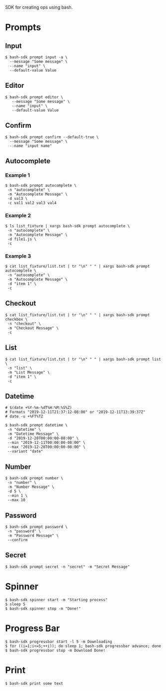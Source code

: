 SDK for creating ops using bash.

# Prompts

## Input

```shell
$ bash-sdk prompt input -a \
  --message "Some message" \
  --name "input" \
  --default-value Value
```

## Editor

```shell
$ bash-sdk prompt editor \
   --message "Some message" \
   --name "input" \
   --default-value Value
```

## Confirm

```shell
$ bash-sdk prompt confirm --default-true \
  --message "Some message" \
  --name "input name"
```

## Autocomplete

### Example 1

```shell
$ bash-sdk prompt autocomplete \
 -n "autocomplete" \
 -m "Autocomplete Message" \
 -d val3 \
 -c val1 val2 val3 val4
```

### Example 2

```shell
$ ls list_fixture | xargs bash-sdk prompt autocomplete \
 -n "autocomplete" \
 -m "Autocomplete Message" \
 -d file1.js \
 -c
```

### Example 3

```shell
$ cat list_fixture/list.txt | tr "\n" " " | xargs bash-sdk prompt autocomplete \
 -n "autocomplete" \
 -m "Autocomplete Message" \
 -d "item 1" \
 -c
```

## Checkout

```shell
$ cat list_fixture/list.txt | tr "\n" " " | xargs bash-sdk prompt checkbox \
 -n "checkout" \
 -m "Checkout Message" \
 -c
```

## List

```shell
$ cat list_fixture/list.txt | tr "\n" " " | xargs bash-sdk prompt list \
 -n "list" \
 -m "List Message" \
 -d "item 1" \
 -c
```

## Datetime

```shell
# $(date +%Y-%m-%dT%H:%M:%S%Z)
# Formats "2019-12-11T21:37:12-08:00" or "2019-12-11T13:39:37Z"
# date -u +%FT%TZ

$ bash-sdk prompt datetime \
 -n "datetime" \
 -m "Datetime Message" \
 -d "2019-12-20T00:00:00-08:00" \
 --min "2019-12-11T00:00:00-08:00" \
 --max "2019-12-28T00:00:00-08:00" \
 --variant "date"
```

## Number

```shell
$ bash-sdk prompt number \
 -n "number" \
 -m "Number Message" \
 -d 5 \
 --min 1 \
 --max 10
```

## Password

```shell
$ bash-sdk prompt password \
 -n "password" \
 -m "Password Message" \
 --confirm
```

## Secret

```shell
$ bash-sdk prompt secret -n "secret" -m "Secret Message"
```

# Spinner

```shell
$ bash-sdk spinner start -m "Starting process"
$ sleep 5
$ bash-sdk spinner stop -m "Done!"
```

# Progress Bar

```shell
$ bash-sdk progressbar start -l 5 -m Downloading
$ for ((i=1;i<=5;++i)); do sleep 1; bash-sdk progressbar advance; done
$ bash-sdk progressbar stop -m Download Done!
```

# Print

```shell
$ bash-sdk print some text
```

